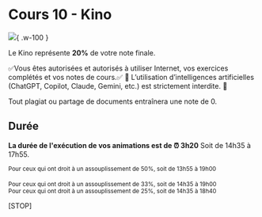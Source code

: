 # Cours 10 - Kino
<!--https://squidfunk.github.io/mkdocs-material/reference/admonitions/-->
![](./assets/images/kino.gif){ .w-100 }

Le Kino représente **20%** de votre note finale.

✅Vous êtes autorisées et autorisés à utiliser Internet, vos exercices complétés et vos notes de cours.✅
🚫 L’utilisation d’intelligences artificielles (ChatGPT, Copilot, Claude, Gemini, etc.) est strictement interdite. 🚫

Tout plagiat ou partage de documents entraînera une note de 0.

## Durée
**La durée de l'exécution de vos animations est de ⏰ 3h20**
Soit de 14h35 à 17h55.

<small>Pour ceux qui ont droit à un assouplissement de 50%, soit de 13h55 à 19h00</small> <br>   
<small>Pour ceux qui ont droit à un assouplissement de 33%, soit de 14h35 à 19h00</small><br> 
<small>Pour ceux qui ont droit à un assouplissement de 25%, soit de 14h35 à 18h40</small><br> 

[STOP]

